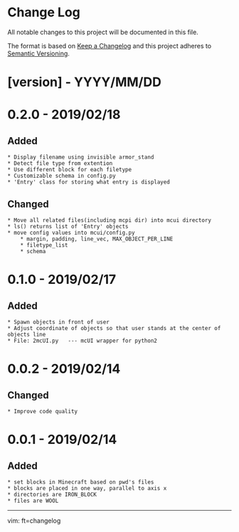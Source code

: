 # Change Log
All notable changes to this project will be documented in this file.

The format is based on [Keep a Changelog](http://keepachangelog.com/)
and this project adheres to [Semantic Versioning](http://semver.org/).

# [version] - YYYY/MM/DD

# 0.2.0 - 2019/02/18
## Added
	* Display filename using invisible armor_stand
	* Detect file type from extention
	* Use different block for each filetype
	* Customizable schema in config.py
	* 'Entry' class for storing what entry is displayed

## Changed
	* Move all related files(including mcpi dir) into mcui directory
	* ls() returns list of 'Entry' objects
	* move config values into mcui/config.py
		* margin, padding, line_vec, MAX_OBJECT_PER_LINE
		* filetype_list
		* schema


# 0.1.0 - 2019/02/17
## Added
	* Spawn objects in front of user
	* Adjust coordinate of objects so that user stands at the center of objects line
	* File: 2mcUI.py   --- mcUI wrapper for python2

# 0.0.2 - 2019/02/14
## Changed
	* Improve code quality


# 0.0.1 - 2019/02/14
## Added
	* set blocks in Minecraft based on pwd's files
	* blocks are placed in one way, parallel to axis x
	* directories are IRON_BLOCK
	* files are WOOL

------
vim: ft=changelog
